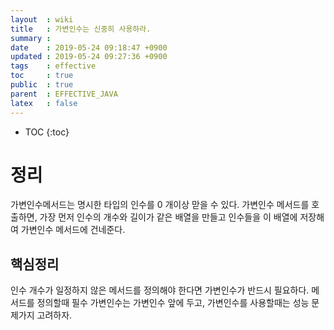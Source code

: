 ```yaml
---
layout  : wiki
title   : 가변인수는 신중히 사용하라.
summary : 
date    : 2019-05-24 09:18:47 +0900
updated : 2019-05-24 09:27:36 +0900
tags    : effective
toc     : true
public  : true
parent  : EFFECTIVE_JAVA
latex   : false
---
```

* TOC
{:toc}

# 정리 
  가변인수메서드는 명시한 타입의 인수를 0 개이상 맏을 수 있다. 
  가변인수 메서드를 호출하면, 가장 먼저 인수의 개수와 길이가 같은 배열을 만들고 인수들을 이 배열에 저장해여 가변인수 메서드에 건네준다.
  
## 핵심정리
인수 개수가 일정하지 않은 메서드를 정의해야 한다면 가변인수가 반드시 필요하다.
메서드를 정의할때 필수 가변인수는 가변인수 앞에 두고, 가변인수를 사용할때는 성능 문제가지 고려하자.

